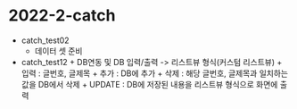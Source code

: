 # 2022-2-catch 

  * catch_test02
    + 데이터 셋 준비
  * catch_test12
        + DB연동 및 DB 입력/출력 -> 리스트뷰 형식(커스텀 리스트뷰)
        + 입력 : 글번호, 글제목
        + 추가 : DB에 추가
        + 삭제 : 해당 글번호, 글제목과 일치하는 값을 DB에서 삭제
        + UPDATE : DB에 저장된 내용을 리스트뷰 형식으로 화면에 출력
